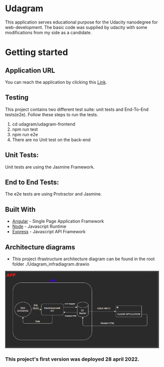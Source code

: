 # Udagram

This application serves educational purpose for the Udacity nanodegree for web-development. The basic code was supplied by udacity with some modifications from my side as a candidate.

# Getting started

## Application URL

You can reach the application by clicking this [Link](http://mahmoudeldinary-udagram.s3-website-us-east-1.amazonaws.com).

## Testing
This project contains two different test suite: unit tests and End-To-End tests(e2e). Follow these steps to run the tests.

1. cd udagram/udagram-frontend
1. npm run test
1. npm run e2e
1. There are no Unit test on the back-end

## Unit Tests:
Unit tests are using the Jasmine Framework.

## End to End Tests:
The e2e tests are using Protractor and Jasmine.

## Built With

- [Angular](https://angular.io/) - Single Page Application Framework
- [Node](https://nodejs.org) - Javascript Runtime
- [Express](https://expressjs.com/) - Javascript API Framework

## Architecture diagrams
- This project ifrastructure architecture diagram can be found in the root folder ./Udagram_infradiagram.drawio

![architecture diagram](./Submission%20docs%20and%20scrshots/Screenshot%202022-04-28%20182337.png)

### This project's first version was deployed 28 april 2022.

